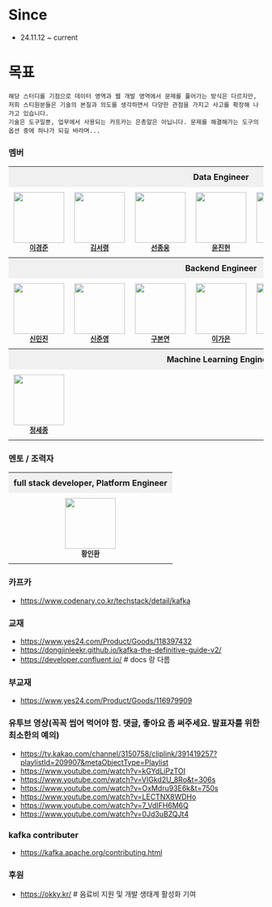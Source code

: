 
# Since
- 24.11.12 ~ current


# 목표
```
해당 스터디를 기점으로 데이터 영역과 웹 개발 영역에서 문제를 풀어가는 방식은 다르지만,
저희 스티원분들은 기술의 본질과 의도를 생각하면서 다양한 관점을 가지고 사고를 확장해 나가고 있습니다.
기술은 도구일뿐, 업무에서 사용되는 카프카는 은총알은 아닙니다. 문제를 해결해가는 도구의 옵션 중에 하나가 되길 바라며...
```

### 멤버 

<table style="width: 100%; border-collapse: collapse; table-layout: fixed;">
  <!-- DE -->
  <tr>
    <th colspan="7" align="center" style="background-color: #f0f0f0; padding: 10px;">Data Engineer</th>
  </tr>
  <tr>
    <td align="center" style="padding: 10px; width: 25%;">
      <img src="https://avatars.githubusercontent.com/u/45473846?v=4" width="100px;" alt=""/><br /><sub><b><a href="https://github.com/kyungjunleeme">이경준</a></b></sub>
    </td>
    <td align="center" style="padding: 10px; width: 25%;">
      <img src="https://avatars.githubusercontent.com/u/101075173?v=4" width="100px;" alt=""/><br /><sub><b><a href="https://github.com/ryeong0418">김서령</a></b></sub>
    </td>
    <td align="center" style="padding: 10px; width: 25%;">
      <img src="https://avatars.githubusercontent.com/u/70940112?v=4" width="100px;" alt=""/><br /><sub><b><a href="https://github.com/JONGWOONG-SEON">선종웅</a></b></sub>
    </td>
    <td align="center" style="padding: 10px; width: 25%;">
      <img src="https://avatars.githubusercontent.com/u/37974827?v=4" width="100px;" alt=""/><br /><sub><b><a href="https://github.com/yjinheon">윤진헌</a></b></sub>
    </td>
    <td align="center" style="padding: 10px; width: 20%;">
      <img src="https://avatars.githubusercontent.com/u/45930454?v=4" width="100px;" alt=""/><br /><sub><b><a href="https://github.com/ParkChanghHyun">박창현</a></b></sub>
    </td>
  </tr>

  <!-- BE -->
  <tr>
    <th colspan="7" align="center" style="background-color: #f0f0f0; padding: 10px;">Backend Engineer</th>
  </tr>
  <tr>
    <td align="center" style="padding: 10px; width: 20%;">
      <img src="https://avatars.githubusercontent.com/u/76575966?v=4" width="100px;" alt=""/><br /><sub><b><a href="https://github.com/Shinminjin">신민진</a></b></sub>
    </td>
    <td align="center" style="padding: 10px; width: 20%;">
      <img src="https://avatars.githubusercontent.com/u/70463212?v=4" width="100px;" alt=""/><br /><sub><b><a href="https://github.com/PunRabbit">신준영</a></b></sub>
    </td>
    <td align="center" style="padding: 10px; width: 20%;">
      <img src="https://avatars.githubusercontent.com/u/81090215?v=4" width="100px;" alt=""/><br /><sub><b><a href="https://github.com/bonyeon0605">구본연</a></b></sub>
    </td>
    <td align="center" style="padding: 10px; width: 20%;">
      <img src="https://avatars.githubusercontent.com/u/165174659?v=4" width="100px;" alt=""/><br /><sub><b><a href="https://github.com/dlrkdms125">이가은</a></b></sub>
    </td>
    <td align="center" style="padding: 10px; width: 20%;">
      <img src="https://avatars.githubusercontent.com/u/125240595?v=4" width="100px;" alt=""/><br /><sub><b><a href="https://github.com/Yhk7248">김영현</a></b></sub>
    </td>
    <td align="center" style="padding: 10px; width: 20%;">
      <img src="https://avatars.githubusercontent.com/u/55744163?v=4" width="100px;" alt=""/><br /><sub><b><a href="https://github.com/chaeyeonhan1225">한채연</a></b></sub>
    </td>
    <td align="center" style="padding: 10px; width: 20%;">
      <img src="https://avatars.githubusercontent.com/u/49539592?v=4" width="100px;" alt=""/><br /><sub><b><a href="https://github.com/bky373">이보람</a></b></sub>
    </td>

  </tr>

  <!-- ML -->
  <tr>
    <th colspan="7" align="center" style="background-color: #f0f0f0; padding: 10px;">Machine Learning Engineer</th>
  </tr>
  <tr>
    <td align="center" style="padding: 10px; width: 100%;">
      <img src="https://avatars.githubusercontent.com/u/37677446?v=4" width="100px;" alt=""/><br /><sub><b><a href="https://github.com/sejongjeong">정세종</a></b></sub>
    </td>
  </tr>
</table>

### 멘토 / 조력자  

<table style="width: 100%; border-collapse: collapse; table-layout: fixed;">
  <!-- DE -->
  <tr>
    <th colspan="5" align="center" style="background-color: #f0f0f0; padding: 10px;">full stack developer, Platform Engineer</th>
  </tr>
  <tr>
    <td align="center" style="padding: 10px; width: 100%;">
      <img src="https://avatars.githubusercontent.com/u/5661904?v=4" width="100px;" alt=""/><br /><sub><b>황인환</b></sub>
    </td>
  </tr>
</table>

### 카프카 
- https://www.codenary.co.kr/techstack/detail/kafka

### 교재
- https://www.yes24.com/Product/Goods/118397432
- https://dongjinleekr.github.io/kafka-the-definitive-guide-v2/
- https://developer.confluent.io/  # docs 랑 다름

### 부교재
- https://www.yes24.com/Product/Goods/116979909

### 유투브 영상(꼭꼭 씹어 먹어야 함. 댓글, 좋아요 좀 써주세요. 발표자를 위한 최소한의 예의)
- https://tv.kakao.com/channel/3150758/cliplink/391419257?playlistId=209907&metaObjectType=Playlist
- https://www.youtube.com/watch?v=kGYdLiPzTOI
- https://www.youtube.com/watch?v=VIGkd2U_8Ro&t=306s
- https://www.youtube.com/watch?v=OxMdru93E6k&t=750s
- https://www.youtube.com/watch?v=LECTNX8WDHo
- https://www.youtube.com/watch?v=7_VdIFH6M6Q
- https://www.youtube.com/watch?v=0Jd3uBZQJt4


### kafka contributer
- https://kafka.apache.org/contributing.html

### 후원
- https://okky.kr/  # 음료비 지원 및 개발 생태계 활성화 기여
